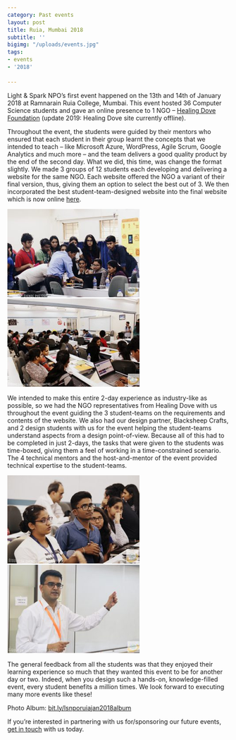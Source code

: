 ```yaml
---
category: Past events
layout: post
title: Ruia, Mumbai 2018
subtitle: ''
bigimg: "/uploads/events.jpg"
tags:
- events
- '2018'

---
```

Light & Spark NPO’s first event happened on the 13th and 14th of January 2018 at Ramnarain Ruia College, Mumbai. This event hosted 36 Computer Science students and gave an online presence to 1 NGO – [Healing Dove Foundation](http://healingdovefoundation.org/) (update 2019: Healing Dove site currently offline).

Throughout the event, the students were guided by their mentors who ensured that each student in their group learnt the concepts that we intended to teach – like Microsoft Azure, WordPress, Agile Scrum, Google Analytics and much more – and the team delivers a good quality product by the end of the second day. What we did, this time, was change the format slightly. We made 3 groups of 12 students each developing and delivering a website for the same NGO. Each website offered the NGO a variant of their final version, thus, giving them an option to select the best out of 3. We then incorporated the best student-team-designed website into the final website which is now online [here](http://healingdovefoundation.org/).

![](/uploads/students3-300x200.jpg)![](/uploads/students2-300x200.jpg)

We intended to make this entire 2-day experience as industry-like as possible, so we had the NGO representatives from Healing Dove with us throughout the event guiding the 3 student-teams on the requirements and contents of the website. We also had our design partner, Blacksheep Crafts, and 2 design students with us for the event helping the student-teams understand aspects from a design point-of-view. Because all of this had to be completed in just 2-days, the tasks that were given to the students was time-boxed, giving them a feel of working in a time-constrained scenario. The 4 technical mentors and the host-and-mentor of the event provided technical expertise to the student-teams.

![](/uploads/students1-300x200.jpg)![](/uploads/clyded-300x200.jpg)

The general feedback from all the students was that they enjoyed their learning experience so much that they wanted this event to be for another day or two. Indeed, when you design such a hands-on, knowledge-filled event, every student benefits a million times. We look forward to executing many more events like these!

Photo Album: [bit.ly/lsnporuiajan2018album](http://bit.ly/lsnporuiajan2018album)

If you’re interested in partnering with us for/sponsoring our future events, [get in touch](/contact) with us today.